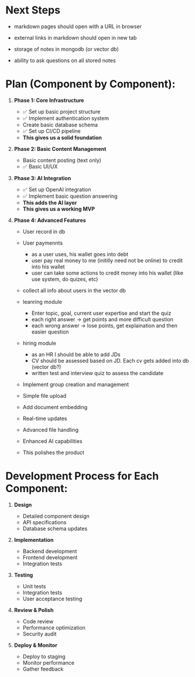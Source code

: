 # Next Steps


 - markdown pages should open with a URL in browser

- external links in markdown should open in new tab
- storage of notes in mongodb (or vector db)
- ability to ask questions on all stored notes  

# Plan (Component by Component):

1. **Phase 1: Core Infrastructure**
   - ✅ Set up basic project structure
   - ✅ Implement authentication system
   - Create basic database schema 
   - ✅ Set up CI/CD pipeline
   - **This gives us a solid foundation**

2. **Phase 2: Basic Content Management**
   - Basic content posting (text only)
   - ✅ Basic UI/UX

3. **Phase 3: AI Integration**
   - ✅ Set up OpenAI integration
   - ✅ Implement basic question answering
   - **This adds the AI layer**
   - **This gives us a working MVP**  

1. **Phase 4: Advanced Features**
   - User record in db
   - User paymennts
      - as a user uses, his wallet goes into debt
      - user pay real money to me (initilly need not be online) to credit into his wallet
      - user can take some actions to credit money into his wallet (like use system, do quizes, etc) 
   - collect all info about users in the vector db
   - leanring module
      - Enter topic, goal, current user expertise and start the quiz
      - each right answer -> get points and more difficult question  
      - each wrong answer -> lose points, get explaination and then easier question
   - hiring module
      - as an HR I should be able to add JDs
      - CV should be assessed based on JD. Each cv gets added into db (vector db?)
      - written test and interview quiz to assess the candidate



   - Implement group creation and management
   - Simple file upload   
   - Add document embedding
   - Real-time updates
   - Advanced file handling
   - Enhanced AI capabilities
   - This polishes the product


# Development Process for Each Component:

1. **Design**
   - Detailed component design
   - API specifications
   - Database schema updates

2. **Implementation**
   - Backend development
   - Frontend development
   - Integration tests

3. **Testing**
   - Unit tests
   - Integration tests
   - User acceptance testing

4. **Review & Polish**
   - Code review
   - Performance optimization
   - Security audit

5. **Deploy & Monitor**
   - Deploy to staging
   - Monitor performance
   - Gather feedback

